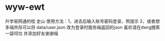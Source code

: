 # wyw-ewt
升学易网通的桂
史山
使用方法：1，进去后输入账号密码登录，照提示
          2，或者想多端共存可以将 data/user.json 改为登录时服务端返回的json
喜欢请在dwrg搜索 一袋坷垃 并添加好友谢谢喵
